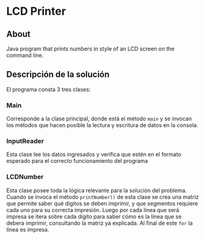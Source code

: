 # LCD Printer
## About
Java program that prints numbers in style of an LCD screen on the command line.

## Descripción de la solución
El programa consta 3 tres clases:
### Main
Corresponde a la clase principal, donde está el método ```main``` y se invocan los métodos 
que hacen posible la lectura y escritura de datos en la consola.
### InputReader
Esta clase lee los datos ingresados y verifica que estén en el formato esperado para el correcto
funcionamiento del programa
### LCDNumber
Esta clase posee toda la lógica relevante para la solución del problema. Cuando se invoca el método ```printNumber()```
de esta clase se crea una matriz que permite saber qué dígitos se deben imprimir, y que segmentos requiere cada uno para
su correcta impresión. Luego por cada línea que será impresa se itera sobre cada dígito para saber cómo es la línea que se
debera imprimir, consultando la matriz ya explicada. Al final de este ```for``` la línea es impresa.
